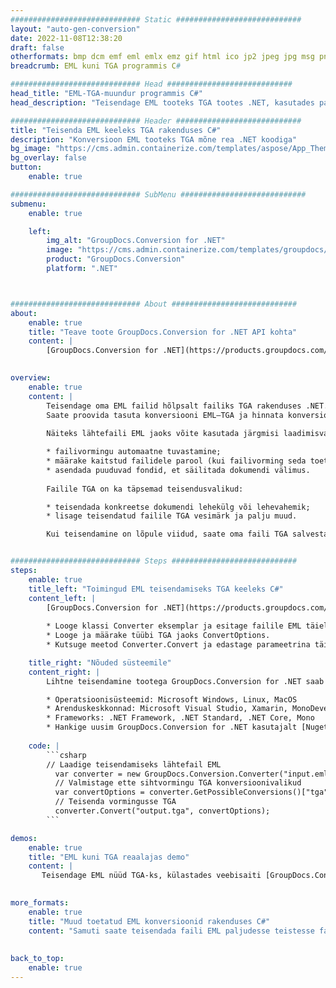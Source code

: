 ```yaml
---
############################# Static ############################
layout: "auto-gen-conversion"
date: 2022-11-08T12:38:20
draft: false
otherformats: bmp dcm emf eml emlx emz gif html ico jp2 jpeg jpg msg png psb psd svg svgz tga tif tiff webp wmf wmz
breadcrumb: EML kuni TGA programmis C#

############################# Head ############################
head_title: "EML-TGA-muundur programmis C#"
head_description: "Teisendage EML tooteks TGA tootes .NET, kasutades paari koodirida. Kasutage GroupDocs Document Conversion API-t enam kui 160 failivormingu teisendamiseks."

############################# Header ############################
title: "Teisenda EML keeleks TGA rakenduses C#"
description: "Konversioon EML tooteks TGA mõne rea .NET koodiga"
bg_image: "https://cms.admin.containerize.com/templates/aspose/App_Themes/V3/images/bg/header1.png"
bg_overlay: false
button:
    enable: true

############################# SubMenu ############################
submenu:
    enable: true

    left:
        img_alt: "GroupDocs.Conversion for .NET"
        image: "https://cms.admin.containerize.com/templates/groupdocs/images/product-logos/90x90-noborder/groupdocs-conversion-net.png"
        product: "GroupDocs.Conversion"
        platform: ".NET"



############################# About ############################
about:
    enable: true
    title: "Teave toote GroupDocs.Conversion for .NET API kohta"
    content: |
        [GroupDocs.Conversion for .NET](https://products.groupdocs.com/conversion/net/) saab kasutada Microsoft Wordi, Exceli, PowerPointi, PDF-i, Visio ja muude vormingute teisendamiseks. GroupDocs.Conversion on eraldiseisev API, mis sobib tausta- ja sisesüsteemidele, kus on vaja suurt jõudlust. See ei sõltu ühestki tarkvarast, nagu Microsoft või Open Office.
    

overview:
    enable: true
    content: |
        Teisendage oma EML failid hõlpsalt failiks TGA rakenduses .NET. Saate kasutada vaid paari C# koodirida mis tahes teie valitud platvormil, nagu Windows, Linux, macOS.
        Saate proovida tasuta konversiooni EML–TGA ja hinnata konversioonitulemuste kvaliteeti. Lihtsate failide teisendamise stsenaariumide kõrval saate proovida keerukamaid valikuid lähtefaili EML laadimiseks ja väljundi TGA tulemuse salvestamiseks. 
        
        Näiteks lähtefaili EML jaoks võite kasutada järgmisi laadimisvalikuid:

        * failivormingu automaatne tuvastamine;
        * määrake kaitstud failidele parool (kui failivorming seda toetab);
        * asendada puuduvad fondid, et säilitada dokumendi välimus.
        
        Failile TGA on ka täpsemad teisendusvalikud:

        * teisendada konkreetse dokumendi lehekülg või lehevahemik;
        * lisage teisendatud failile TGA vesimärk ja palju muud.

        Kui teisendamine on lõpule viidud, saate oma faili TGA salvestada kohalikule failiteele või mis tahes kolmanda osapoole salvestusruumi, nagu FTP, Amazon S3, Google Drive, Dropbox jne. Pange tähele – EML teisendamiseks failiks {{ TO}} pole vaja installida täiendavat tarkvara – nagu MS Office, Open Office, Adobe Acrobat Reader jne.


############################# Steps ############################
steps:
    enable: true
    title_left: "Toimingud EML teisendamiseks TGA keeleks C#"
    content_left: |
        [GroupDocs.Conversion for .NET](https://products.groupdocs.com/conversion/net/) muudab arendajatel lihtsaks mõne koodirea abil faili EML teisendada failiks TGA.
        
        * Looge klassi Converter eksemplar ja esitage failile EML täielik tee
        * Looge ja määrake tüübi TGA jaoks ConvertOptions.
        * Kutsuge meetod Converter.Convert ja edastage parameetrina täielik tee ja vorming (TGA).

    title_right: "Nõuded süsteemile"
    content_right: |
        Lihtne teisendamine tootega GroupDocs.Conversion for .NET saab teha vaid mõne lihtsa sammuga. Meie API-sid toetavad kõik suuremad platvormid ja operatsioonisüsteemid. Enne alloleva koodi käivitamist veenduge, et teie süsteemi on installitud järgmised eeltingimused.

        * Operatsioonisüsteemid: Microsoft Windows, Linux, MacOS
        * Arenduskeskkonnad: Microsoft Visual Studio, Xamarin, MonoDevelop
        * Frameworks: .NET Framework, .NET Standard, .NET Core, Mono
        * Hankige uusim GroupDocs.Conversion for .NET kasutajalt [Nuget](https://www.nuget.org/packages/groupdocs.conversion)
         
    code: |
        ```csharp    
        // Laadige teisendamiseks lähtefail EML
          var converter = new GroupDocs.Conversion.Converter("input.eml");
          // Valmistage ette sihtvormingu TGA konversioonivalikud
          var convertOptions = converter.GetPossibleConversions()["tga"].ConvertOptions;
          // Teisenda vormingusse TGA
          converter.Convert("output.tga", convertOptions);
        ```

demos:
    enable: true
    title: "EML kuni TGA reaalajas demo"
    content: |
       Teisendage EML nüüd TGA-ks, külastades veebisaiti [GroupDocs.Conversion](https://products.groupdocs.app/conversion/family). Veebis demol on järgmised eelised
          

more_formats:
    enable: true
    title: "Muud toetatud EML konversioonid rakenduses C#"
    content: "Samuti saate teisendada faili EML paljudesse teistesse failivormingutesse. Vaadake allolevat loendit."
       
       
back_to_top:
    enable: true
---
```


